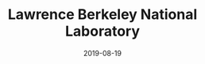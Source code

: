 ---
title: "Lawrence Berkeley National Laboratory"
collection: publications
permalink: /publication/Poster-Berkeley-Lab
excerpt: ''
date: 2019-08-19
venue: 'National Energy Research Scientific Computing (NERSC)'
paperurl: '/files/thesis-internship.pdf'
citation: ''
---